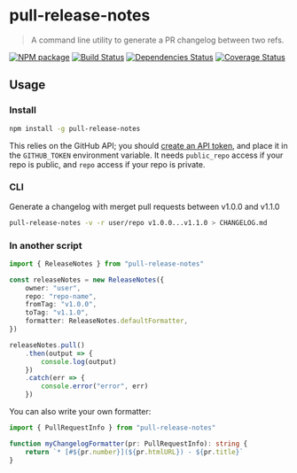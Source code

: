 
# pull-release-notes

> A command line utility to generate a PR changelog between two refs.

[![NPM package](https://img.shields.io/npm/v/pull-release-notes.svg)](https://npmjs.org/package/pull-release-notes)
[![Build Status](https://travis-ci.org/nblagoev/pull-release-notes.svg?branch=master)](https://travis-ci.org/nblagoev/pull-release-notes)
[![Dependencies Status](https://david-dm.org/nblagoev/pull-release-notes/status.svg)](https://david-dm.org/nblagoev/pull-release-notes)
[![Coverage Status](https://codecov.io/gh/nblagoev/pull-release-notes/branch/master/graph/badge.svg)](https://codecov.io/gh/nblagoev/pull-release-notes)

## Usage

### Install
```bash
npm install -g pull-release-notes
```

This relies on the GitHub API; you should [create an API token](https://help.github.com/articles/creating-an-access-token-for-command-line-use/), and place it in the `GITHUB_TOKEN` environment variable. It needs `public_repo` access if your repo is public, and `repo` access if your repo is private.

### CLI
Generate a changelog with merget pull requests between v1.0.0 and v1.1.0

```bash
pull-release-notes -v -r user/repo v1.0.0...v1.1.0 > CHANGELOG.md
```

### In another script

```ts
import { ReleaseNotes } from "pull-release-notes"

const releaseNotes = new ReleaseNotes({
    owner: "user",
    repo: "repo-name",
    fromTag: "v1.0.0",
    toTag: "v1.1.0",
    formatter: ReleaseNotes.defaultFormatter,
})

releaseNotes.pull()
    .then(output => {
        console.log(output)
    })
    .catch(err => {
        console.error("error", err)
    })
```

You can also write your own formatter:

```ts
import { PullRequestInfo } from "pull-release-notes"

function myChangelogFormatter(pr: PullRequestInfo): string {
    return `* [#${pr.number}](${pr.htmlURL}) - ${pr.title}`
}
```
